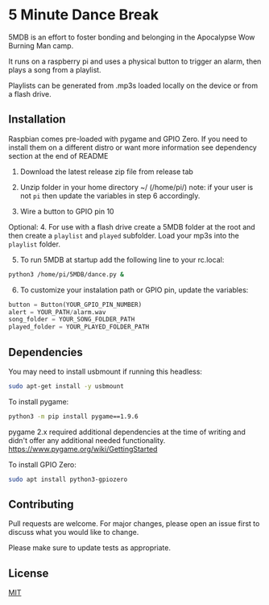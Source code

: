 # 5 Minute Dance Break

5MDB is an effort to foster bonding and belonging in the Apocalypse Wow Burning Man camp. 

It runs on a raspberry pi and uses a physical button to trigger an alarm, then plays a song from a playlist.

Playlists can be generated from .mp3s loaded locally on the device or from a flash drive.
## Installation
Raspbian comes pre-loaded with pygame and GPIO Zero.  If you need to install them on a different distro or want more information see dependency section at the end of README
1. Download the latest release zip file from release tab


2. Unzip folder in your home directory ~/ (/home/pi/)
note: if your user is not `pi` then update the variables in step 6 accordingly.


3. Wire a button to GPIO pin 10

Optional:
4. For use with a flash drive create a 5MDB folder at the root and then create a `playlist` and `played` subfolder. Load your mp3s into the `playlist` folder.


5. To run 5MDB at startup add the following line to your rc.local:
```bash
python3 /home/pi/5MDB/dance.py &
``` 
6. To customize your instalation path or GPIO pin, update the variables:
```python
button = Button(YOUR_GPIO_PIN_NUMBER)
alert = YOUR_PATH/alarm.wav
song_folder = YOUR_SONG_FOLDER_PATH
played_folder = YOUR_PLAYED_FOLDER_PATH
```

## Dependencies
You may need to install usbmount if running this headless:
```bash
sudo apt-get install -y usbmount
```

To install pygame:
```bash
python3 -m pip install pygame==1.9.6
```
pygame 2.x required additional dependencies at the time of writing and didn't offer any additional needed functionality.
https://www.pygame.org/wiki/GettingStarted

To install GPIO Zero:
```bash
sudo apt install python3-gpiozero
```


## Contributing
Pull requests are welcome. For major changes, please open an issue first to discuss what you would like to change.

Please make sure to update tests as appropriate.

## License
[MIT](https://choosealicense.com/licenses/mit/)